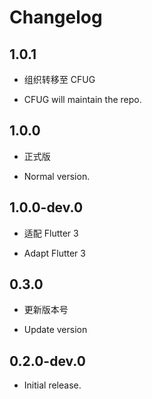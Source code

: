 # Changelog

## 1.0.1

* 组织转移至 CFUG

* CFUG will maintain the repo.

## 1.0.0

* 正式版

* Normal version.

## 1.0.0-dev.0

* 适配 Flutter 3

* Adapt Flutter 3

## 0.3.0

* 更新版本号

* Update version

## 0.2.0-dev.0

* Initial release.
